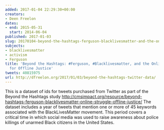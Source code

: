 ```yaml
---
added: 2017-01-04 22:29:30+00:00
creators:
- Deen Freelon
dates:
- end: 2015-05-31
  start: 2014-06-04
published: 2017-01-03
slug: 20170104-beyond-the-hashtags-ferguson-blacklivesmatter-and-the-online-struggle-for-offline-justice
subjects:
- blacklivesmatter
- activism
- Ferguson
title: 'Beyond the Hashtags: #Ferguson, #Blacklivesmatter, and the Online Struggle
  for Offline Justice'
tweets: 40815975
url: http://dfreelon.org/2017/01/03/beyond-the-hashtags-twitter-data/
---
```


This is a dataset of ids for tweets purchased from Twitter as part of the Beyond the Hashtags study http://cmsimpact.org/resource/beyond-hashtags-ferguson-blacklivesmatter-online-struggle-offline-justice/ The dataset includes a year of tweets that mention one or more of 45 keywords associated with the BlackLivesMatter movement. This period covers a critical time in which social media was used to raise awareness about police killings of unarmed Black citizens in the United States.
